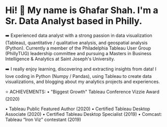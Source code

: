 # Hi! :wave: My name is Ghafar Shah. I'm a Sr. Data Analyst based in Philly.

:arrow_right:  Experienced data analyst with a strong passion in data visualization (Tableau), quantitative / qualitative analysis, and geospatial analysis (Python). Currently a member of the Philadelphia Tableau User Group (PhillyTUG) leadership committee and pursuing a Masters in Business Intelligence & Analytics at Saint Joseph's University.

:arrow_right:  I really enjoy learning, discovering and extracting insights from data! I love coding in Python (Numpy / Pandas), using Tableau to create data visualizations, and blogging about my analytics projects and experiences.

:star: ACHIEVEMENTS:
• "Biggest Growth" Tableau Conference Vizzie Award (2020)

• Tableau Public Featured Author (2020)
• Certified Tableau Desktop Associate (2020)
• Certified Tableau Desktop Specialist (2019)
• Comcast: Tableau “Iron Viz” contestant (2019)




